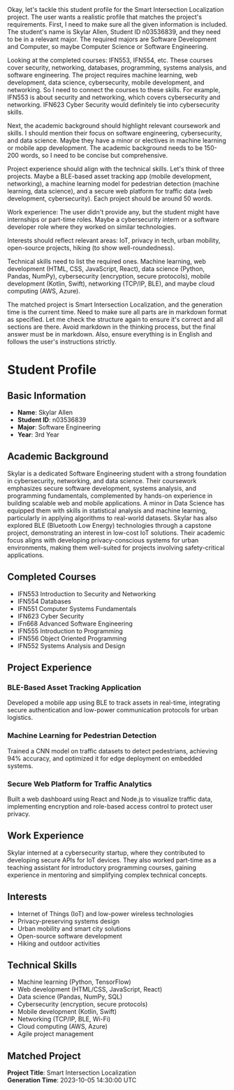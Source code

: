 <think>
Okay, let's tackle this student profile for the Smart Intersection Localization project. The user wants a realistic profile that matches the project's requirements. First, I need to make sure all the given information is included. The student's name is Skylar Allen, Student ID n03536839, and they need to be in a relevant major. The required majors are Software Development and Computer, so maybe Computer Science or Software Engineering.

Looking at the completed courses: IFN553, IFN554, etc. These courses cover security, networking, databases, programming, systems analysis, and software engineering. The project requires machine learning, web development, data science, cybersecurity, mobile development, and networking. So I need to connect the courses to these skills. For example, IFN553 is about security and networking, which covers cybersecurity and networking. IFN623 Cyber Security would definitely tie into cybersecurity skills.

Next, the academic background should highlight relevant coursework and skills. I should mention their focus on software engineering, cybersecurity, and data science. Maybe they have a minor or electives in machine learning or mobile app development. The academic background needs to be 150-200 words, so I need to be concise but comprehensive.

Project experience should align with the technical skills. Let's think of three projects. Maybe a BLE-based asset tracking app (mobile development, networking), a machine learning model for pedestrian detection (machine learning, data science), and a secure web platform for traffic data (web development, cybersecurity). Each project should be around 50 words.

Work experience: The user didn't provide any, but the student might have internships or part-time roles. Maybe a cybersecurity intern or a software developer role where they worked on similar technologies.

Interests should reflect relevant areas: IoT, privacy in tech, urban mobility, open-source projects, hiking (to show well-roundedness).

Technical skills need to list the required ones. Machine learning, web development (HTML, CSS, JavaScript, React), data science (Python, Pandas, NumPy), cybersecurity (encryption, secure protocols), mobile development (Kotlin, Swift), networking (TCP/IP, BLE), and maybe cloud computing (AWS, Azure).

The matched project is Smart Intersection Localization, and the generation time is the current time. Need to make sure all parts are in markdown format as specified. Let me check the structure again to ensure it's correct and all sections are there. Avoid markdown in the thinking process, but the final answer must be in markdown. Also, ensure everything is in English and follows the user's instructions strictly.
</think>

# Student Profile

## Basic Information
- **Name**: Skylar Allen  
- **Student ID**: n03536839  
- **Major**: Software Engineering  
- **Year**: 3rd Year  

## Academic Background  
Skylar is a dedicated Software Engineering student with a strong foundation in cybersecurity, networking, and data science. Their coursework emphasizes secure software development, systems analysis, and programming fundamentals, complemented by hands-on experience in building scalable web and mobile applications. A minor in Data Science has equipped them with skills in statistical analysis and machine learning, particularly in applying algorithms to real-world datasets. Skylar has also explored BLE (Bluetooth Low Energy) technologies through a capstone project, demonstrating an interest in low-cost IoT solutions. Their academic focus aligns with developing privacy-conscious systems for urban environments, making them well-suited for projects involving safety-critical applications.  

## Completed Courses  
- IFN553 Introduction to Security and Networking  
- IFN554 Databases  
- IFN551 Computer Systems Fundamentals  
- IFN623 Cyber Security  
- IFn668 Advanced Software Engineering  
- IFN555 Introduction to Programming  
- IFN556 Object Oriented Programming  
- IFN552 Systems Analysis and Design  

## Project Experience  
### BLE-Based Asset Tracking Application  
Developed a mobile app using BLE to track assets in real-time, integrating secure authentication and low-power communication protocols for urban logistics.  

### Machine Learning for Pedestrian Detection  
Trained a CNN model on traffic datasets to detect pedestrians, achieving 94% accuracy, and optimized it for edge deployment on embedded systems.  

### Secure Web Platform for Traffic Analytics  
Built a web dashboard using React and Node.js to visualize traffic data, implementing encryption and role-based access control to protect user privacy.  

## Work Experience  
Skylar interned at a cybersecurity startup, where they contributed to developing secure APIs for IoT devices. They also worked part-time as a teaching assistant for introductory programming courses, gaining experience in mentoring and simplifying complex technical concepts.  

## Interests  
- Internet of Things (IoT) and low-power wireless technologies  
- Privacy-preserving systems design  
- Urban mobility and smart city solutions  
- Open-source software development  
- Hiking and outdoor activities  

## Technical Skills  
- Machine learning (Python, TensorFlow)  
- Web development (HTML/CSS, JavaScript, React)  
- Data science (Pandas, NumPy, SQL)  
- Cybersecurity (encryption, secure protocols)  
- Mobile development (Kotlin, Swift)  
- Networking (TCP/IP, BLE, Wi-Fi)  
- Cloud computing (AWS, Azure)  
- Agile project management  

## Matched Project  
**Project Title**: Smart Intersection Localization  
**Generation Time**: 2023-10-05 14:30:00 UTC